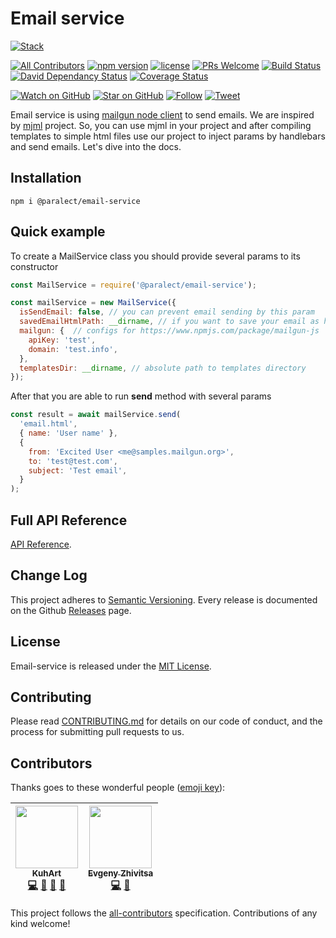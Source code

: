 # Email service

[![Stack](https://raw.githubusercontent.com/paralect/stack/master/stack-component-template/stack.png)](https://github.com/paralect/stack)

[![All Contributors](https://img.shields.io/badge/all_contributors-2-orange.svg?style=flat-square)](#contributors)
[![npm version](https://badge.fury.io/js/%40paralect%2Femail-service.svg)](https://badge.fury.io/js/%40paralect%2Femail-service) 
[![license](https://img.shields.io/github/license/mashape/apistatus.svg?style=flat-square)](LICENSE)
[![PRs Welcome](https://img.shields.io/badge/PRs-welcome-brightgreen.svg?style=flat-square)](http://makeapullrequest.com)
[![Build Status](http://product-stack-ci.paralect.com/api/badges/paralect/email-service/status.svg)](http://product-stack-ci.paralect.com/paralect/email-sercice)
[![David Dependancy Status](https://david-dm.org/paralect/email-service.svg)](https://david-dm.org/paralect/email-service)
[![Coverage Status](https://coveralls.io/repos/github/paralect/email-service/badge.svg?branch=master)](https://coveralls.io/github/paralect/email-service?branch=master)


[![Watch on GitHub](https://img.shields.io/github/watchers/paralect/email-service.svg?style=social&label=Watch)](https://github.com/paralect/email-service/watchers)
[![Star on GitHub](https://img.shields.io/github/stars/paralect/email-service.svg?style=social&label=Stars)](https://github.com/paralect/email-service/stargazers)
[![Follow](https://img.shields.io/twitter/follow/paralect.svg?style=social&label=Follow)](https://twitter.com/paralect)
[![Tweet](https://img.shields.io/twitter/url/https/github.com/paralect/stack.svg?style=social)](https://twitter.com/intent/tweet?text=I%27m%20using%20Stack%20components%20to%20build%20my%20next%20product%20🚀.%20Check%20it%20out:%20https://github.com/paralect/stack)

Email service is using [mailgun node client](https://www.npmjs.com/package/mailgun-js) to send emails.
We are inspired by [mjml](https://github.com/mjmlio/mjml) project. So, you can use mjml in your project and
after compiling templates to simple html files use our project to inject params by handlebars and send emails.
Let's dive into the docs.

## Installation

```
npm i @paralect/email-service
```

## Quick example

To create a MailService class you should provide several params to its constructor
```javascript
const MailService = require('@paralect/email-service');

const mailService = new MailService({
  isSendEmail: false, // you can prevent email sending by this param
  savedEmailHtmlPath: __dirname, // if you want to save your email as html in development mode
  mailgun: {  // configs for https://www.npmjs.com/package/mailgun-js
    apiKey: 'test',
    domain: 'test.info',
  },
  templatesDir: __dirname, // absolute path to templates directory
});
```

After that you are able to run **send** method with several params

```javascript
const result = await mailService.send(
  'email.html',
  { name: 'User name' },
  {
    from: 'Excited User <me@samples.mailgun.org>',
    to: 'test@test.com',
    subject: 'Test email',
  }
);
```

## Full API Reference

[API Reference](https://github.com/paralect/email-service/blob/master/API.md).

## Change Log

This project adheres to [Semantic Versioning](http://semver.org/).
Every release is documented on the Github [Releases](https://github.com/paralect/email-service/releases) page.

## License

Email-service is released under the [MIT License](https://github.com/paralect/email-service/blob/master/LICENSE).

## Contributing

Please read [CONTRIBUTING.md](https://github.com/paralect/email-service/blob/master/CONTRIBUTING.md) for details on our code of conduct, and the process for submitting pull requests to us.

## Contributors

Thanks goes to these wonderful people ([emoji key](https://github.com/kentcdodds/all-contributors#emoji-key)):

<!-- ALL-CONTRIBUTORS-LIST:START - Do not remove or modify this section -->
<!-- prettier-ignore -->
| [<img src="https://avatars3.githubusercontent.com/u/14125982?v=4" width="100px;"/><br /><sub><b>KuhArt</b></sub>](https://github.com/KuhArt)<br />[💻](https://github.com/paralect/email-service/commits?author=KuhArt "Code") [📖](https://github.com/paralect/email-service/commits?author=KuhArt "Documentation") [🤔](#ideas-KuhArt "Ideas, Planning, & Feedback") [🎨](#design-KuhArt "Design") | [<img src="https://avatars2.githubusercontent.com/u/6461311?v=4" width="100px;"/><br /><sub><b>Evgeny Zhivitsa</b></sub>](https://github.com/ezhivitsa)<br />[💻](https://github.com/paralect/email-service/commits?author=ezhivitsa "Code") [📖](https://github.com/paralect/email-service/commits?author=ezhivitsa "Documentation") |
| :---: | :---: |
<!-- ALL-CONTRIBUTORS-LIST:END -->

This project follows the [all-contributors](https://github.com/kentcdodds/all-contributors) specification. Contributions of any kind welcome!
